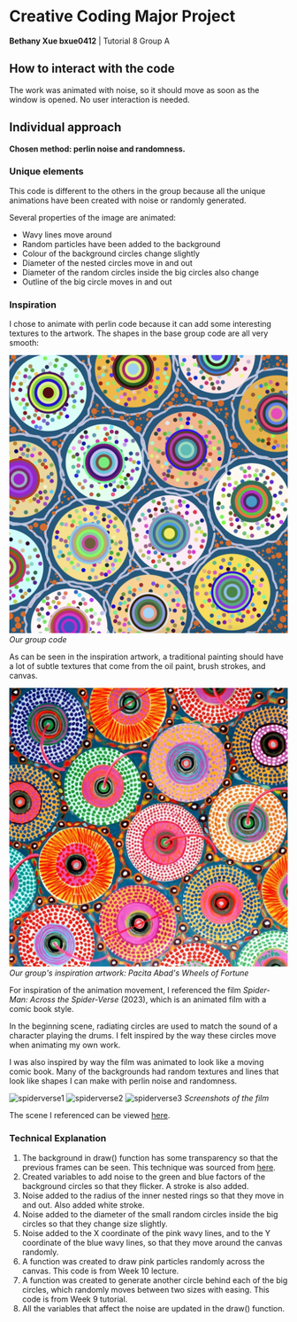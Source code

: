 # Creative Coding Major Project
**Bethany Xue bxue0412** | Tutorial 8 Group A


## How to interact with the code

The work was animated with noise, so it should move as soon as the window is opened. No user interaction is needed.


## Individual approach
**Chosen method: perlin noise and randomness.**

### Unique elements
This code is different to the others in the group because all the unique animations have been created with noise or randomly generated.

Several properties of the image are animated:
- Wavy lines move around
- Random particles have been added to the background
- Colour of the background circles change slightly
- Diameter of the nested circles move in and out
- Diameter of the random circles inside the big circles also change 
- Outline of the big circle moves in and out

### Inspiration
I chose to animate with perlin code because it can add some interesting textures to the artwork. The shapes in the base group code are all very smooth:

![Group code](readMeImages/groupCode.png)
*Our group code*

As can be seen in the inspiration artwork, a traditional painting should have a lot of subtle textures that come from the oil paint, brush strokes, and canvas. 

![Inspo artwork](readMeImages/wheelsOfFortune.jpg) 
*Our group's inspiration artwork: Pacita Abad's Wheels of Fortune*

For inspiration of the animation movement, I referenced the film *Spider-Man: Across the Spider-Verse* (2023), which is an animated film with a comic book style.

In the beginning scene, radiating circles are used to match the sound of a character playing the drums. I felt inspired by the way these circles move when animating my own work.

I was also inspired by way the film was animated to look like a moving comic book. Many of the backgrounds had random textures and lines that look like shapes I can make with perlin noise and randomness.


![spiderverse1](readMeImages/spiderverse1.png) 
![spiderverse2](readMeImages/spiderverse2.png) 
![spiderverse3](readMeImages/spiderverse3.png) 
*Screenshots of the film*

The scene I referenced can be viewed [here](https://www.youtube.com/watch?v=Ek40XtVsO7g).

### Technical Explanation
1. The background in draw() function has some transparency so that the previous frames can be seen. This technique was sourced from [here](https://genekogan.com/code/p5js-perlin-noise/ ).
2. Created variables to add noise to the green and blue factors of the background circles so that they flicker. A stroke is also added.
3. Noise added to the radius of the inner nested rings so that they move in and out. Also added white stroke.
4. Noise added to the diameter of the small random circles inside the big circles so that they change size slightly.
5. Noise added to the X coordinate of the pink wavy lines, and to the Y coordinate of the blue wavy lines, so that they move around the canvas randomly.
6. A function was created to draw pink particles randomly across the canvas. This code is from Week 10 lecture.
7. A function was created to generate another circle behind each of the big circles, which randomly moves between two sizes with easing. This code is from Week 9 tutorial.
8. All the variables that affect the noise are updated in the draw() function.

